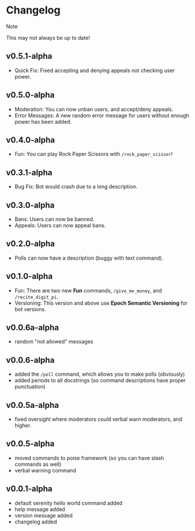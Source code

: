 # Changelog

>[!NOTE]
> This may not always be up to date!

## v0.5.1-alpha

- Quick Fix: Fixed accepting and denying appeals not checking user power.

## v0.5.0-alpha

- Moderation: You can now unban users, and accept/deny appeals.
- Error Messages: A new random error message for users without enough power has
been added.

## v0.4.0-alpha

- Fun: You can play Rock Paper Scissors with `/rock_paper_scissor`!

## v0.3.1-alpha

- Bug Fix: Bot would crash due to a long description.

## v0.3.0-alpha

- Bans: Users can now be banned.
- Appeals: Users can now appeal bans.

## v0.2.0-alpha

- Polls can now have a description (buggy with text command).

## v0.1.0-alpha

- Fun: There are two new **Fun** commands, `/give_me_money`, and `/recite_digit_pi`.
- Versioning: This version and above use **Epoch Semantic Versioning** for bot versions.

## v0.0.6a-alpha

- random "not allowed" messages

## v0.0.6-alpha

- added the `/poll` command, which allows you to make polls (obviously)
- added periods to all docstrings (so command descriptions have proper punctuation)

## v0.0.5a-alpha

- fixed oversight where moderators could verbal warn moderators, and higher.

## v0.0.5-alpha

- moved commands to poise framework (so you can have slash commands as well)
- verbal warning command

## v0.0.1-alpha

- default serenity hello world command added
- help message added
- version message added
- changelog added
